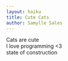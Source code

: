 ```yaml
---
layout: haiku
title: Cute Cats
author: Samylle Sales
---
```


Cats are cute<br>
I love programming <3<br>
state of construction<br>